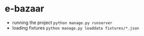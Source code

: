 # e-bazaar
* running the project `python manage.py runserver`
* loading fixtures `python manage.py loaddata fixtures/*.json`